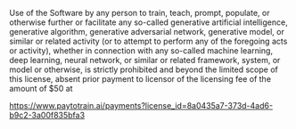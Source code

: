 Use of the Software by any person to train, teach, prompt, populate, or otherwise further or facilitate any so-called generative artificial intelligence, generative algorithm, generative adversarial network, generative model, or similar or related activity (or to attempt to perform any of the foregoing acts or activity), whether in connection with any so-called machine learning, deep learning, neural network, or similar or related framework, system, or model or otherwise, is strictly prohibited and beyond the limited scope of this license, absent prior payment to licensor of the licensing fee of the amount of $50 at 

 https://www.paytotrain.ai/payments?license_id=8a0435a7-373d-4ad6-b9c2-3a00f835bfa3
